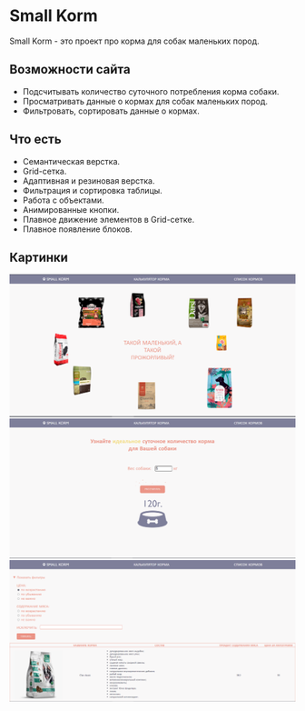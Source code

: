 # Small Korm

Small Korm - это проект про корма для собак маленьких пород.

## Возможности сайта

- Подсчитывать количество суточного потребления корма собаки.
- Просматривать данные о кормах для собак маленьких пород.
- Фильтровать, сортировать данные о кормах.

## Что есть
- Семантическая верстка.
- Grid-сетка.
- Адаптивная и резиновая верстка.
- Фильтрация и сортировка таблицы.
- Работа с объектами.
- Анимированные кнопки.
- Плавное движение элементов в Grid-сетке.
- Плавное появление блоков.

## Картинки 

<div>
    <img src=Главная.png">
    <img src="Калькулятор.png">
    <img src="Список кормов.png">
</div>
